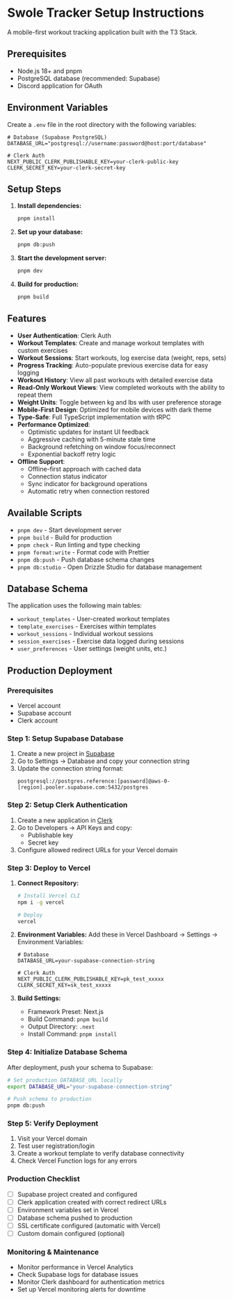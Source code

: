 # Swole Tracker Setup Instructions

A mobile-first workout tracking application built with the T3 Stack.

## Prerequisites

- Node.js 18+ and pnpm
- PostgreSQL database (recommended: Supabase)
- Discord application for OAuth

## Environment Variables

Create a `.env` file in the root directory with the following variables:

```env
# Database (Supabase PostgreSQL)
DATABASE_URL="postgresql://username:password@host:port/database"

# Clerk Auth
NEXT_PUBLIC_CLERK_PUBLISHABLE_KEY=your-clerk-public-key
CLERK_SECRET_KEY=your-clerk-secret-key

```

## Setup Steps

1. **Install dependencies:**
   ```bash
   pnpm install
   ```

2. **Set up your database:**
   ```bash
   pnpm db:push
   ```

3. **Start the development server:**
   ```bash
   pnpm dev
   ```

4. **Build for production:**
   ```bash
   pnpm build
   ```

## Features

- **User Authentication**: Clerk Auth
- **Workout Templates**: Create and manage workout templates with custom exercises
- **Workout Sessions**: Start workouts, log exercise data (weight, reps, sets)
- **Progress Tracking**: Auto-populate previous exercise data for easy logging
- **Workout History**: View all past workouts with detailed exercise data
- **Read-Only Workout Views**: View completed workouts with the ability to repeat them
- **Weight Units**: Toggle between kg and lbs with user preference storage
- **Mobile-First Design**: Optimized for mobile devices with dark theme
- **Type-Safe**: Full TypeScript implementation with tRPC
- **Performance Optimized**: 
  - Optimistic updates for instant UI feedback
  - Aggressive caching with 5-minute stale time
  - Background refetching on window focus/reconnect
  - Exponential backoff retry logic
- **Offline Support**:
  - Offline-first approach with cached data
  - Connection status indicator
  - Sync indicator for background operations
  - Automatic retry when connection restored

## Available Scripts

- `pnpm dev` - Start development server
- `pnpm build` - Build for production
- `pnpm check` - Run linting and type checking
- `pnpm format:write` - Format code with Prettier
- `pnpm db:push` - Push database schema changes
- `pnpm db:studio` - Open Drizzle Studio for database management

## Database Schema

The application uses the following main tables:
- `workout_templates` - User-created workout templates
- `template_exercises` - Exercises within templates
- `workout_sessions` - Individual workout sessions
- `session_exercises` - Exercise data logged during sessions
- `user_preferences` - User settings (weight units, etc.)

## Production Deployment

### Prerequisites

- Vercel account
- Supabase account
- Clerk account

### Step 1: Setup Supabase Database

1. Create a new project in [Supabase](https://supabase.com)
2. Go to Settings → Database and copy your connection string
3. Update the connection string format:
   ```
   postgresql://postgres.reference:[password]@aws-0-[region].pooler.supabase.com:5432/postgres
   ```

### Step 2: Setup Clerk Authentication

1. Create a new application in [Clerk](https://clerk.com)
2. Go to Developers → API Keys and copy:
   - Publishable key
   - Secret key
3. Configure allowed redirect URLs for your Vercel domain

### Step 3: Deploy to Vercel

1. **Connect Repository:**
   ```bash
   # Install Vercel CLI
   npm i -g vercel
   
   # Deploy
   vercel
   ```

2. **Environment Variables:**
   Add these in Vercel Dashboard → Settings → Environment Variables:
   ```env
   # Database
   DATABASE_URL=your-supabase-connection-string
   
   # Clerk Auth
   NEXT_PUBLIC_CLERK_PUBLISHABLE_KEY=pk_test_xxxxx
   CLERK_SECRET_KEY=sk_test_xxxxx
   ```

3. **Build Settings:**
   - Framework Preset: Next.js
   - Build Command: `pnpm build`
   - Output Directory: `.next`
   - Install Command: `pnpm install`

### Step 4: Initialize Database Schema

After deployment, push your schema to Supabase:

```bash
# Set production DATABASE_URL locally
export DATABASE_URL="your-supabase-connection-string"

# Push schema to production
pnpm db:push
```

### Step 5: Verify Deployment

1. Visit your Vercel domain
2. Test user registration/login
3. Create a workout template to verify database connectivity
4. Check Vercel Function logs for any errors

### Production Checklist

- [ ] Supabase project created and configured
- [ ] Clerk application created with correct redirect URLs
- [ ] Environment variables set in Vercel
- [ ] Database schema pushed to production
- [ ] SSL certificate configured (automatic with Vercel)
- [ ] Custom domain configured (optional)

### Monitoring & Maintenance

- Monitor performance in Vercel Analytics
- Check Supabase logs for database issues
- Monitor Clerk dashboard for authentication metrics
- Set up Vercel monitoring alerts for downtime

